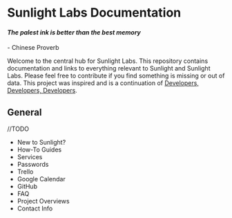 # Sunlight Labs Documentation

#### _The palest ink is better than the best memory_ 

\- Chinese Proverb


Welcome to the central hub for Sunlight Labs. This repository contains documentation and links to everything relevant to Sunlight and Sunlight Labs. Please feel free to contribute if you find something is missing or out of data. This project was inspired and is a continuation of [Developers, Developers, Developers](https://gitlab.sunlightlabs.com/labs/developers-developers-developers/tree/master).

## General

//TODO

- New to Sunlight?
- How-To Guides
- Services
- Passwords
- Trello
- Google Calendar
- GitHub
- FAQ
- Project Overviews
- Contact Info
